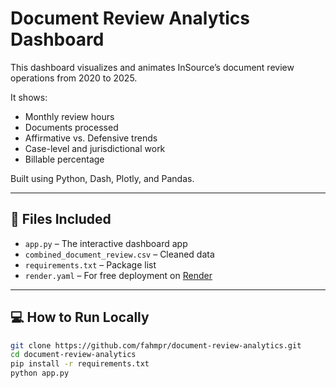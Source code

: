 # Document Review Analytics Dashboard

This dashboard visualizes and animates InSource’s document review operations from 2020 to 2025.

It shows:
- Monthly review hours
- Documents processed
- Affirmative vs. Defensive trends
- Case-level and jurisdictional work
- Billable percentage

Built using Python, Dash, Plotly, and Pandas.

---

## 📁 Files Included

- `app.py` – The interactive dashboard app
- `combined_document_review.csv` – Cleaned data
- `requirements.txt` – Package list
- `render.yaml` – For free deployment on [Render](https://render.com)

---

## 💻 How to Run Locally

```bash
git clone https://github.com/fahmpr/document-review-analytics.git
cd document-review-analytics
pip install -r requirements.txt
python app.py
